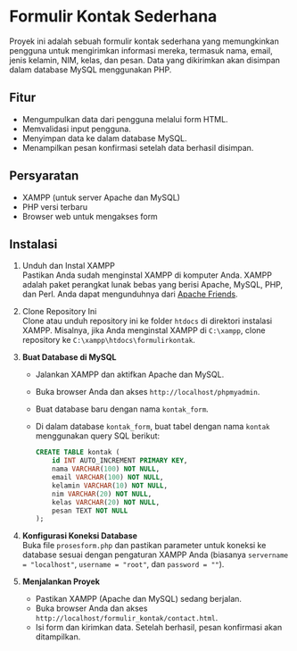 # Formulir Kontak Sederhana
Proyek ini adalah sebuah formulir kontak sederhana yang memungkinkan pengguna untuk mengirimkan informasi mereka, termasuk nama, email, jenis kelamin, NIM, kelas, dan pesan. Data yang dikirimkan akan disimpan dalam database MySQL menggunakan PHP.

## Fitur
- Mengumpulkan data dari pengguna melalui form HTML.
- Memvalidasi input pengguna.
- Menyimpan data ke dalam database MySQL.
- Menampilkan pesan konfirmasi setelah data berhasil disimpan.
## Persyaratan
- XAMPP (untuk server Apache dan MySQL)
- PHP versi terbaru
- Browser web untuk mengakses form
## Instalasi
1. Unduh dan Instal XAMPP  
   Pastikan Anda sudah menginstal XAMPP di komputer Anda. XAMPP adalah paket perangkat lunak bebas yang berisi Apache, MySQL, PHP, dan Perl. Anda dapat mengunduhnya dari [Apache Friends](https://www.apachefriends.org/index.html).

2. Clone Repository Ini  
   Clone atau unduh repository ini ke folder `htdocs` di direktori instalasi XAMPP. Misalnya, jika Anda menginstal XAMPP di `C:\xampp`, clone repository ke `C:\xampp\htdocs\formulirkontak`.

3. **Buat Database di MySQL**  
   - Jalankan XAMPP dan aktifkan Apache dan MySQL.
   - Buka browser Anda dan akses `http://localhost/phpmyadmin`.
   - Buat database baru dengan nama `kontak_form`.
   - Di dalam database `kontak_form`, buat tabel dengan nama `kontak` menggunakan query SQL berikut:

     ```sql
     CREATE TABLE kontak (
         id INT AUTO_INCREMENT PRIMARY KEY,
         nama VARCHAR(100) NOT NULL,
         email VARCHAR(100) NOT NULL,
         kelamin VARCHAR(10) NOT NULL,
         nim VARCHAR(20) NOT NULL,
         kelas VARCHAR(20) NOT NULL,
         pesan TEXT NOT NULL
     );
     ```

4. **Konfigurasi Koneksi Database**  
   Buka file `prosesform.php` dan pastikan parameter untuk koneksi ke database sesuai dengan pengaturan XAMPP Anda (biasanya `servername = "localhost"`, `username = "root"`, dan `password = ""`).

5. **Menjalankan Proyek**  
   - Pastikan XAMPP (Apache dan MySQL) sedang berjalan.
   - Buka browser Anda dan akses `http://localhost/formulir_kontak/contact.html`.
   - Isi form dan kirimkan data. Setelah berhasil, pesan konfirmasi akan ditampilkan.



